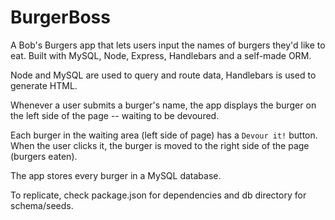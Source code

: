 # BurgerBoss
A Bob's Burgers app that lets users input the names of burgers they'd like to eat. Built with MySQL, Node, Express, Handlebars and a self-made ORM.

Node and MySQL are used to query and route data, Handlebars is used to generate HTML.

Whenever a user submits a burger's name, the app displays the burger on the left side of the page -- waiting to be devoured.

Each burger in the waiting area (left side of page) has a `Devour it!` button. When the user clicks it, the burger is moved to the right side of the page (burgers eaten).

The app stores every burger in a MySQL database.

To replicate, check package.json for dependencies and db directory for schema/seeds.
